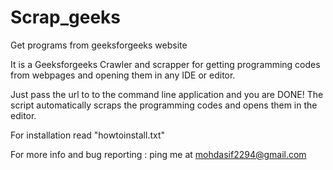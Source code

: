 Scrap_geeks
===========

Get programs from geeksforgeeks website

It is a Geeksforgeeks Crawler and scrapper for getting programming codes from webpages and opening them in any IDE or editor.

Just pass the url to to the command line application and you are DONE! 
The script automatically scraps the programming codes and opens them in the editor.

For installation read "howtoinstall.txt"

For more info and bug reporting :
                                  ping me at mohdasif2294@gmail.com
